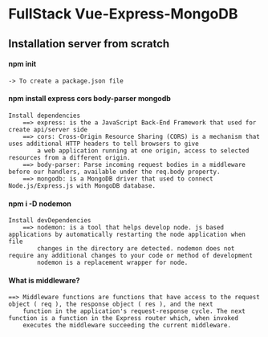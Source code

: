 # FullStack Vue-Express-MongoDB


## Installation server from scratch

#### npm init
    -> To create a package.json file
#### npm install express cors body-parser mongodb  
    Install dependencies
        ==> express: is the a JavaScript Back-End Framework that used for create api/server side
        ==> cors: Cross-Origin Resource Sharing (CORS) is a mechanism that uses additional HTTP headers to tell browsers to give 
            a web application running at one origin, access to selected resources from a different origin.
        ==> body-parser: Parse incoming request bodies in a middleware before our handlers, available under the req.body property.
        ==> mongodb: is a MongoDB driver that used to connect Node.js/Express.js with MongoDB database.
#### npm i -D nodemon
    Install devDependencies
        ==> nodemon: is a tool that helps develop node. js based applications by automatically restarting the node application when file
            changes in the directory are detected. nodemon does not require any additional changes to your code or method of development
            nodemon is a replacement wrapper for node.


#### What is middleware?
    ==> Middleware functions are functions that have access to the request object ( req ), the response object ( res ), and the next
        function in the application's request-response cycle. The next function is a function in the Express router which, when invoked
        executes the middleware succeeding the current middleware.


